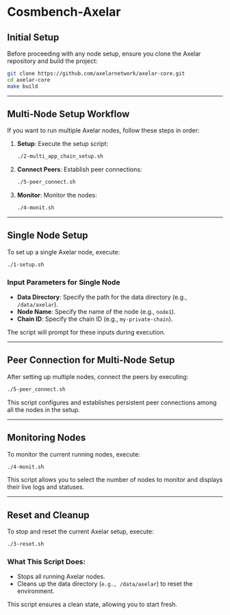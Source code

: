 # Cosmbench-Axelar

## Initial Setup

Before proceeding with any node setup, ensure you clone the Axelar repository and build the project:

```bash
git clone https://github.com/axelarnetwork/axelar-core.git
cd axelar-core
make build
```

---

## Multi-Node Setup Workflow

If you want to run multiple Axelar nodes, follow these steps in order:

1. **Setup**: Execute the setup script:
   ```bash
   ./2-multi_app_chain_setup.sh
   ```

2. **Connect Peers**: Establish peer connections:
   ```bash
   ./5-peer_connect.sh
   ```

3. **Monitor**: Monitor the nodes:
   ```bash
   ./4-monit.sh
   ```

---

## Single Node Setup

To set up a single Axelar node, execute:

```bash
./1-setup.sh
```

### Input Parameters for Single Node

- **Data Directory**: Specify the path for the data directory (e.g., `/data/axelar`).
- **Node Name**: Specify the name of the node (e.g., `node1`).
- **Chain ID**: Specify the chain ID (e.g., `my-private-chain`).

The script will prompt for these inputs during execution.

---

## Peer Connection for Multi-Node Setup

After setting up multiple nodes, connect the peers by executing:

```bash
./5-peer_connect.sh
```

This script configures and establishes persistent peer connections among all the nodes in the setup.

---

## Monitoring Nodes

To monitor the current running nodes, execute:

```bash
./4-monit.sh
```

This script allows you to select the number of nodes to monitor and displays their live logs and statuses.

---

## Reset and Cleanup

To stop and reset the current Axelar setup, execute:

```bash
./3-reset.sh
```

### What This Script Does:
- Stops all running Axelar nodes.
- Cleans up the data directory (`e.g., /data/axelar`) to reset the environment.

This script ensures a clean state, allowing you to start fresh.